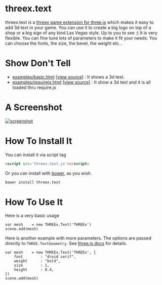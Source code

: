 threex.text
===========

threex.text is a [threex game extension for three.js](http://jeromeetienne.github.io/threex/) which makes it easy to add 3d text in your game. You can use it to create a big logo on top of a shop or a big sign of any kind Las Vegas style. Up to you to see :) It is very flexible. You can fine tune lots of parameters to make it fit your needs. You can choose the fonts, the size, the bevel, the weight etc...


Show Don't Tell
===============
* [examples/basic.html](http://jeromeetienne.github.io/threex.text/examples/basic.html)
\[[view source](https://github.com/jeromeetienne/threex.text/blob/master/examples/basic.html)\] :
It shows a 3d text.
* [examples/requirejs.html](http://jeromeetienne.github.io/threex.text/examples/requirejs.html)
\[[view source](https://github.com/jeromeetienne/threex.text/blob/master/examples/requirejs.html)\] :
It show a 3d text and it is all loaded thru require.js


A Screenshot
============
[![screenshot](https://raw.githubusercontent.com/jeromeetienne/threex.text/master/examples/images/screenshot-threex-text-512x512.jpg)](http://jeromeetienne.github.io/threex.text/examples/basic.html)

How To Install It
=================

You can install it via script tag

```html
<script src='threex.text.js'></script>
```

Or you can install with [bower](http://bower.io/), as you wish.

```bash
bower install threex.text
```

How To Use It
=============

Here is a very basic usage

```
var mesh	= new THREEx.Text('THREEx')
scene.add(mesh)
```

Here is another example with more parameters. The options are passed directly 
to  ```THREE.TextGeometry```. 
See [three.js docs](http://threejs.org/docs/#Reference/Extras.Geometries/TextGeometry)
for details.

```
var mesh	= new THREEx.Text('THREEx', {
	font		: "droid serif",
	weight		: "bold",
	size		: 1,
	height		: 0.4,
})
scene.add(mesh)
```